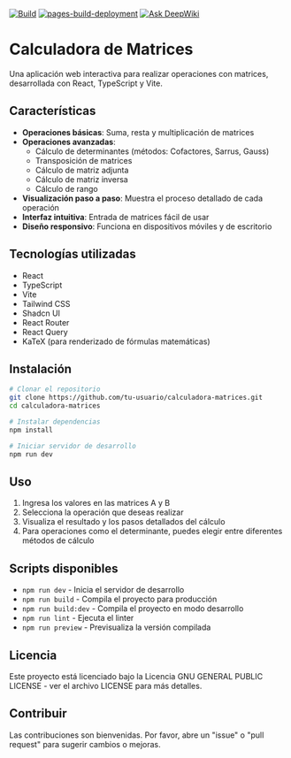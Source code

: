 [![Build](https://github.com/Muhaddil/calculadora-matrices/actions/workflows/deploy-all.yml/badge.svg)](https://github.com/Muhaddil/calculadora-matrices/actions/workflows/deploy-all.yml)
[![pages-build-deployment](https://github.com/Muhaddil/calculadora-matrices/actions/workflows/pages/pages-build-deployment/badge.svg)](https://github.com/Muhaddil/calculadora-matrices/actions/workflows/pages/pages-build-deployment)
[![Ask DeepWiki](https://deepwiki.com/badge.svg)](https://deepwiki.com/Muhaddil/calculadora-matrices)

# Calculadora de Matrices

Una aplicación web interactiva para realizar operaciones con matrices, desarrollada con React, TypeScript y Vite.

## Características

- **Operaciones básicas**: Suma, resta y multiplicación de matrices
- **Operaciones avanzadas**: 
  - Cálculo de determinantes (métodos: Cofactores, Sarrus, Gauss)
  - Transposición de matrices
  - Cálculo de matriz adjunta
  - Cálculo de matriz inversa
  - Cálculo de rango
- **Visualización paso a paso**: Muestra el proceso detallado de cada operación
- **Interfaz intuitiva**: Entrada de matrices fácil de usar
- **Diseño responsivo**: Funciona en dispositivos móviles y de escritorio

## Tecnologías utilizadas

- React
- TypeScript
- Vite
- Tailwind CSS
- Shadcn UI
- React Router
- React Query
- KaTeX (para renderizado de fórmulas matemáticas)

## Instalación

```bash
# Clonar el repositorio
git clone https://github.com/tu-usuario/calculadora-matrices.git
cd calculadora-matrices

# Instalar dependencias
npm install

# Iniciar servidor de desarrollo
npm run dev
```

## Uso

1. Ingresa los valores en las matrices A y B
2. Selecciona la operación que deseas realizar
3. Visualiza el resultado y los pasos detallados del cálculo
4. Para operaciones como el determinante, puedes elegir entre diferentes métodos de cálculo

## Scripts disponibles

- `npm run dev` - Inicia el servidor de desarrollo
- `npm run build` - Compila el proyecto para producción
- `npm run build:dev` - Compila el proyecto en modo desarrollo
- `npm run lint` - Ejecuta el linter
- `npm run preview` - Previsualiza la versión compilada

## Licencia

Este proyecto está licenciado bajo la Licencia GNU GENERAL PUBLIC LICENSE - ver el archivo LICENSE para más detalles.

## Contribuir

Las contribuciones son bienvenidas. Por favor, abre un "issue" o "pull request" para sugerir cambios o mejoras.
        
